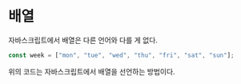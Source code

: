 # 배열

자바스크립트에서 배열은 다른 언어와 다를 게 없다.

```javascript
const week = ["mon", "tue", "wed", "thu", "fri", "sat", "sun"];
```
위의 코드는 자바스크립트에서 배열을 선언하는 방법이다.